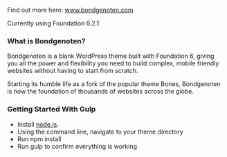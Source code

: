 Find out more here: www.bondgenoten.com  

Currently using Foundation 6.2.1

### What is Bondgenoten?
Bondgenoten is a blank WordPress theme built with Foundation 6, giving you all the power and flexibility you need to build complex, mobile friendly websites without having to start from scratch.

Starting its humble life as a fork of the popular theme Bones, Bondgenoten is now the foundation of thousands of websites across the globe.

### Getting Started With Gulp
- Install [node.js](https://nodejs.org).
- Using the command line, navigate to your theme directory
- Run npm install
- Run gulp to confirm everything is working
